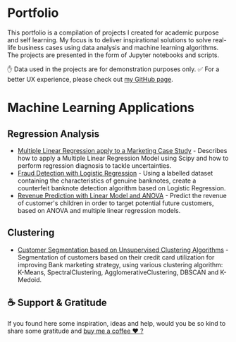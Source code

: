 # Portfolio


This portfolio is a compilation of projects I created for academic purpose and self learning. My focus is to deliver inspirational solutions to solve real-life business cases using data analysis and machine learning algorithms.
The projects are presented in the form of Jupyter notebooks and scripts. 

✋ Data used in the projects are for demonstration purposes only.
✅ For a better UX experience, please check out [my GitHub page](https://aureliegiraud.github.io/).

# Machine Learning Applications

## Regression Analysis


- [Multiple Linear Regression apply to a Marketing Case Study](https://github.com/AurelieGIRAUD/Data_Science_Projects/tree/main/Linear_Regression) - Describes how to apply a Multiple Linear Regression Model using Scipy and how to perform regression diagnosis to tackle uncertainties.
- [Fraud Detection with Logistic Regression](https://github.com/AurelieGIRAUD/Data_Science_Projects/tree/main/Logistic_Regression) - Using a labelled dataset containing the characteristics of genuine banknotes, create a counterfeit banknote detection algorithm based on Logistic Regression.
- [Revenue Prediction with Linear Model and ANOVA](https://github.com/AurelieGIRAUD/Data_Science_Projects/tree/main/ANOVA) - Predict the revenue of customer's children in order to target potential future customers, based on ANOVA and multiple linear regression models.

## Clustering


- [Customer Segmentation based on Unsupervised Clustering Algorithms](https://github.com/AurelieGIRAUD/Data_Science_Projects/tree/main/Clustering) - Segmentation of customers based on their credit card utilization for improving Bank marketing strategy, using various clustering algorithm: K-Means, SpectralClustering, AgglomerativeClustering, DBSCAN and K-Medoid.





## ☕️ Support & Gratitude
If you found here some inspiration, ideas and help, would you be so kind to share some gratitude and [buy me a coffee ❤️ ? ](https://www.buymeacoffee.com/aggiraudau0)




